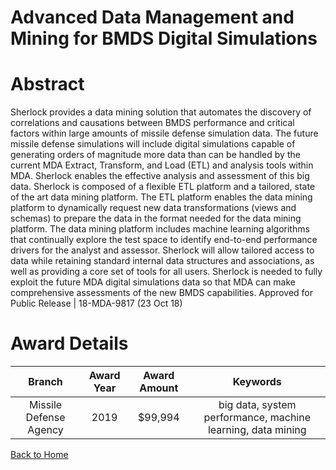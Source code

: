 
Advanced Data Management and Mining for BMDS Digital Simulations
================================================================

# Abstract


Sherlock provides a data mining solution that automates the discovery of correlations and causations between BMDS performance and critical factors within large amounts of missile defense simulation data. The future missile defense simulations will include digital simulations capable of generating orders of magnitude more data than can be handled by the current MDA Extract, Transform, and Load (ETL) and analysis tools within MDA. Sherlock enables the effective analysis and assessment of this big data. Sherlock is composed of a flexible ETL platform and a tailored, state of the art data mining platform. The ETL platform enables the data mining platform to dynamically request new data transformations (views and schemas) to prepare the data in the format needed for the data mining platform. The data mining platform includes machine learning algorithms that continually explore the test space to identify end-to-end performance drivers for the analyst and assessor. Sherlock will allow tailored access to data while retaining standard internal data structures and associations, as well as providing a core set of tools for all users. Sherlock is needed to fully exploit the future MDA digital simulations data so that MDA can make comprehensive assessments of the new BMDS capabilities. Approved for Public Release | 18-MDA-9817 (23 Oct 18)  

# Award Details

|Branch|Award Year|Award Amount|Keywords|
| :---: | :---: | :---: | :---: |
|Missile Defense Agency|2019|$99,994|big data, system performance, machine learning, data mining|
  
  


[Back to Home](https://github.com/chrischow/dod_sbir_awards/Reports/CC/#1145)